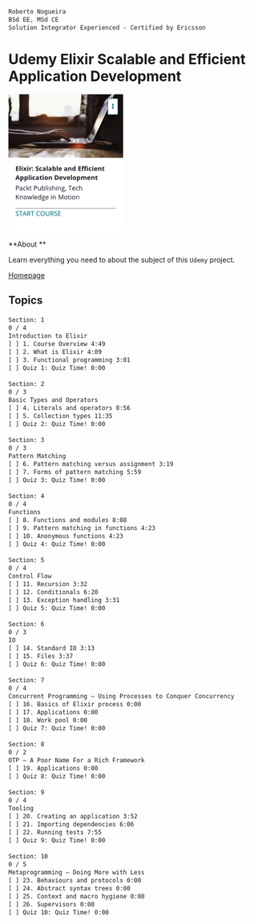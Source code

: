 ```
Roberto Nogueira  
BSd EE, MSd CE
Solution Integrator Experienced - Certified by Ericsson
```
# Udemy Elixir Scalable and Efficient Application Development

![udemy image](images/udemy.png)

**About **

Learn everything you need to about the subject of this `Udemy` project.

[Homepage](https://www.udemy.com/elixir-scalable-and-efficient-application-development/learn/v4/content)

## Topics
```
Section: 1
0 / 4
Introduction to Elixir
[ ] 1. Course Overview 4:49
[ ] 2. What is Elixir 4:09
[ ] 3. Functional programming 3:01
[ ] Quiz 1: Quiz Time! 0:00

Section: 2
0 / 3
Basic Types and Operators
[ ] 4. Literals and operators 8:56
[ ] 5. Collection types 11:35
[ ] Quiz 2: Quiz Time! 0:00

Section: 3
0 / 3
Pattern Matching
[ ] 6. Pattern matching versus assignment 3:19
[ ] 7. Forms of pattern matching 5:59
[ ] Quiz 3: Quiz Time! 0:00

Section: 4
0 / 4
Functions
[ ] 8. Functions and modules 8:08
[ ] 9. Pattern matching in functions 4:23
[ ] 10. Anonymous functions 4:23
[ ] Quiz 4: Quiz Time! 0:00

Section: 5
0 / 4
Control Flow
[ ] 11. Recursion 3:32
[ ] 12. Conditionals 6:20
[ ] 13. Exception handling 3:31
[ ] Quiz 5: Quiz Time! 0:00

Section: 6
0 / 3
IO
[ ] 14. Standard IO 3:13
[ ] 15. Files 3:37
[ ] Quiz 6: Quiz Time! 0:00

Section: 7
0 / 4
Concurrent Programming – Using Processes to Conquer Concurrency
[ ] 16. Basics of Elixir process 0:00
[ ] 17. Applications 0:00
[ ] 18. Work pool 0:00
[ ] Quiz 7: Quiz Time! 0:00

Section: 8
0 / 2
OTP – A Poor Name For a Rich Framework
[ ] 19. Applications 0:00
[ ] Quiz 8: Quiz Time! 0:00

Section: 9
0 / 4
Tooling
[ ] 20. Creating an application 3:52
[ ] 21. Importing dependencies 6:06
[ ] 22. Running tests 7:55
[ ] Quiz 9: Quiz Time! 0:00

Section: 10
0 / 5
Metaprogramming – Doing More with Less
[ ] 23. Behaviours and protocols 0:00
[ ] 24. Abstract syntax trees 0:00
[ ] 25. Context and macro hygiene 0:00
[ ] 26. Supervisors 0:00
[ ] Quiz 10: Quiz Time! 0:00
```
